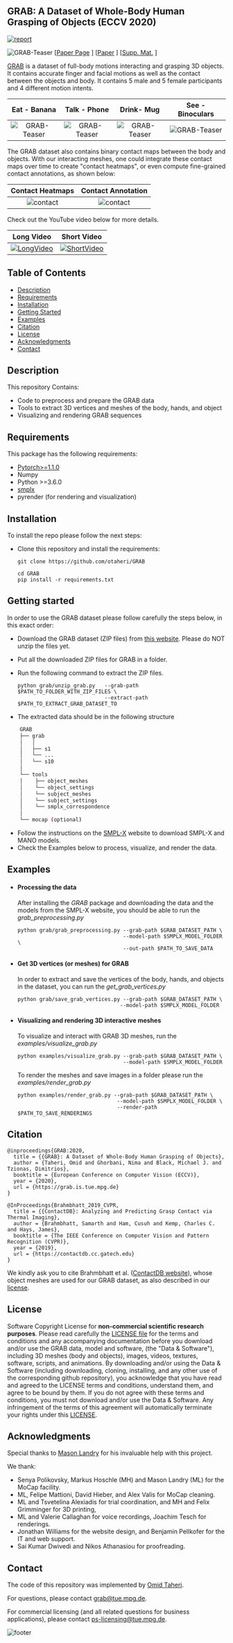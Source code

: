 ## GRAB: A Dataset of Whole-Body Human Grasping of Objects (ECCV 2020)


[![report](https://img.shields.io/badge/arxiv-report-red)](https://arxiv.org/abs/2008.11200)

![GRAB-Teaser](images/teaser.png)
[[Paper Page](https://grab.is.tue.mpg.de) ] 
[[Paper](http://grab.is.tue.mpg.de//uploads/ckeditor/attachments/363/grab_eccv2020.pdf) ] 
[[Supp. Mat.](https://www.ecva.net/papers/eccv_2020/papers_ECCV/papers/123490562-supp.pdf) ]

[GRAB](http://grab.is.tue.mpg.de) is a dataset of full-body motions interacting and grasping 3D objects.
It contains accurate finger and facial motions as well as the contact between the objects and body. It contains 5 male and 5 female participants and 4
different motion intents.



| Eat - Banana | Talk - Phone|Drink- Mug | See - Binoculars|
| :---: | :---: |:---: | :---: |
| ![GRAB-Teaser](images/banana.gif)|![GRAB-Teaser](images/phone.gif)|![GRAB-Teaser](images/mug.gif)|![GRAB-Teaser](images/binoculars.gif)|

The GRAB dataset also contains  binary contact maps between the body and objects.
With our interacting meshes, one could integrate these contact maps over time to create
"contact heatmaps", or even compute fine-grained contact annotations, as shown below:

|Contact Heatmaps|Contact Annotation|
| :---: | :---: |
|![contact](images/contact.png) |![contact](images/contact1.png)|


Check out the YouTube video below for more details.

| Long Video | Short Video |
| :---: | :---: |
|  [![LongVideo](images/long.png)](https://youtu.be/s5syYMxmNHA) | [![ShortVideo](images/short.png)](https://youtu.be/VHN0DBUB4H8) |


## Table of Contents
  * [Description](#description)
  * [Requirements](#requirements)
  * [Installation](#installation)
  * [Getting Started](#getting-started)
  * [Examples](#examples)
  * [Citation](#citation)
  * [License](#license)
  * [Acknowledgments](#acknowledgments)
  * [Contact](#contact)



## Description

This repository Contains:
- Code to preprocess and prepare the GRAB data
- Tools to extract 3D vertices and meshes of the body, hands, and object
- Visualizing and rendering GRAB sequences

## Requirements
This package has the following requirements:

* [Pytorch>=1.1.0](https://pytorch.org/get-started/locally/) 
* Numpy
* Python >=3.6.0
* [smplx](https://github.com/vchoutas/smplx) 
* pyrender (for rendering and visualization)

## Installation

To install the repo please follow the next steps:

- Clone this repository and install the requirements: 
    ```Shell
    git clone https://github.com/otaheri/GRAB
    ```
    ```
    cd GRAB
    pip install -r requirements.txt
    ```

## Getting started
In order to use the GRAB dataset please follow carefully the steps below, in this exact order:

- Download the GRAB dataset (ZIP files) from [this website](http://grab.is.tue.mpg.de). Please do NOT unzip the files yet.
- Put all the downloaded ZIP files for GRAB in a folder.
- Run the following command to extract the ZIP files.

    ```Shell
    python grab/unzip_grab.py   --grab-path $PATH_TO_FOLDER_WITH_ZIP_FILES \
                                --extract-path $PATH_TO_EXTRACT_GRAB_DATASET_TO
    ```
- The extracted data should be in the following structure
```bash
    GRAB
    ├── grab
    │   │
    │   ├── s1
    │   └── ...
    │   └── s10
    │
    └── tools
    │    ├── object_meshes
    │    └── object_settings
    │    └── subject_meshes
    │    └── subject_settings
    │    └── smplx_correspondence
    │
    └── mocap (optional)
```
- Follow the instructions on the [SMPL-X](https://smpl-x.is.tue.mpg.de) website to download SMPL-X and MANO models.
- Check the Examples below to process, visualize, and render the data.


## Examples

- #### Processing the data

    After installing the *GRAB* package and downloading the data and the models from the SMPL-X website, you should be able to run the *grab_preprocessing.py*
    
    ```Shell
    python grab/grab_preprocessing.py --grab-path $GRAB_DATASET_PATH \
                                      --model-path $SMPLX_MODEL_FOLDER \
                                      --out-path $PATH_TO_SAVE_DATA
    ```

- #### Get 3D vertices (or meshes) for GRAB
    
    In order to extract and save the vertices of the body, hands, and objects in the dataset, you can run the *get_grab_vertices.py*
    
    ```Shell
    python grab/save_grab_vertices.py --grab-path $GRAB_DATASET_PATH \
                                     --model-path $SMPLX_MODEL_FOLDER
    ```


- #### Visualizing and rendering 3D interactive meshes
    
    To visualize and interact with GRAB 3D meshes, run the *examples/visualize_grab.py*
    
    ```Shell
    python examples/visualize_grab.py --grab-path $GRAB_DATASET_PATH \
                                      --model-path $SMPLX_MODEL_FOLDER
    ```
    
    To render the meshes and save images in a folder please run the  *examples/render_grab.py*
    
    ```Shell
    python examples/render_grab.py --grab-path $GRAB_DATASET_PATH \
                                    --model-path $SMPLX_MODEL_FOLDER \
                                    --render-path $PATH_TO_SAVE_RENDERINGS
    ```



## Citation

```
@inproceedings{GRAB:2020,
  title = {{GRAB}: A Dataset of Whole-Body Human Grasping of Objects},
  author = {Taheri, Omid and Ghorbani, Nima and Black, Michael J. and Tzionas, Dimitrios},
  booktitle = {European Conference on Computer Vision (ECCV)},
  year = {2020},
  url = {https://grab.is.tue.mpg.de}
}
```

```
@InProceedings{Brahmbhatt_2019_CVPR,
  title = {{ContactDB}: Analyzing and Predicting Grasp Contact via Thermal Imaging},
  author = {Brahmbhatt, Samarth and Ham, Cusuh and Kemp, Charles C. and Hays, James},
  booktitle = {The IEEE Conference on Computer Vision and Pattern Recognition (CVPR)},
  year = {2019},
  url = {https://contactdb.cc.gatech.edu}
}
```
We kindly ask you to cite Brahmbhatt et al. ([ContactDB website](https://contactdb.cc.gatech.edu/)), whose object meshes are used for our GRAB dataset, as also described in our [license](./LICENSE).

## License
Software Copyright License for **non-commercial scientific research purposes**.
Please read carefully the [LICENSE file](https://github.com/otaheri/GRAB/blob/master/LICENSE) for the terms and conditions and any accompanying documentation
before you download and/or use the GRAB data, model and software, (the "Data & Software"),
including 3D meshes (body and objects), images, videos, textures, software, scripts, and animations.
By downloading and/or using the Data & Software (including downloading,
cloning, installing, and any other use of the corresponding github repository),
you acknowledge that you have read and agreed to the LICENSE terms and conditions, understand them,
and agree to be bound by them. If you do not agree with these terms and conditions,
you must not download and/or use the Data & Software. Any infringement of the terms of
this agreement will automatically terminate your rights under this [LICENSE](./LICENSE).


## Acknowledgments

Special thanks to [Mason Landry](https://ps.is.tuebingen.mpg.de/person/mlandry) for his invaluable help with this project.

We thank:
* Senya Polikovsky, Markus Hoschle (MH) and Mason Landry (ML) for the MoCap facility. 
* ML, Felipe Mattioni, David Hieber, and Alex Valis for MoCap cleaning. 
* ML and Tsvetelina Alexiadis for trial coordination, and MH and Felix Grimminger for 3D printing, 
* ML and Valerie Callaghan for voice recordings, Joachim Tesch for renderings. 
* Jonathan Williams for the website design, and Benjamin Pellkofer for the IT and web support. 
* Sai Kumar Dwivedi and Nikos Athanasiou for proofreading.

## Contact
The code of this repository was implemented by [Omid Taheri](https://ps.is.tue.mpg.de/person/otaheri).

For questions, please contact [grab@tue.mpg.de](mailto:grab@tue.mpg.de).

For commercial licensing (and all related questions for business applications), please contact [ps-licensing@tue.mpg.de](mailto:ps-licensing@tue.mpg.de).



![footer](images/sequence.jpg)
